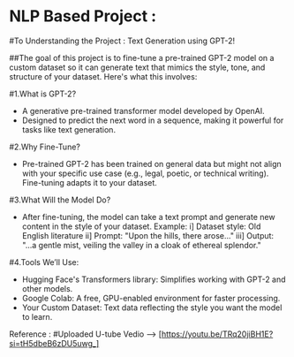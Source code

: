 # NLP Based Project :

#To Understanding the Project : Text Generation using GPT-2! 

##The goal of this project is to fine-tune a pre-trained GPT-2 model on a custom dataset so it can generate text that mimics the style, tone, and structure of your dataset. Here's what this involves:

#1.What is GPT-2?
* A generative pre-trained transformer model developed by OpenAI.
* Designed to predict the next word in a sequence, making it powerful for tasks like text generation.

#2.Why Fine-Tune?
* Pre-trained GPT-2 has been trained on general data but might not align with your specific use case (e.g., legal, poetic, or technical writing). Fine-tuning adapts it to your dataset.

#3.What Will the Model Do?
* After fine-tuning, the model can take a text prompt and generate new content in the style of your dataset.
  Example:
    i]   Dataset style: Old English literature
    ii]  Prompt: "Upon the hills, there arose..."
    iii] Output: "...a gentle mist, veiling the valley in a cloak of ethereal splendor."

#4.Tools We’ll Use:
* Hugging Face's Transformers library: Simplifies working with GPT-2 and other models.
* Google Colab: A free, GPU-enabled environment for faster processing.
* Your Custom Dataset: Text data reflecting the style you want the model to learn.

Reference :
#Uploaded U-tube Vedio --> [https://youtu.be/TRq20jiBH1E?si=tH5dbeB6zDU5uwg_] 
